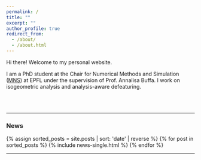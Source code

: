 ```yaml
---
permalink: /
title: ""
excerpt: ""
author_profile: true
redirect_from: 
  - /about/
  - /about.html
---
```


Hi there! Welcome to my personal website.

I am a PhD student at the Chair for Numerical Methods and Simulation ([MNS](https://mns.epfl.ch)) at EPFL under the supervision of Prof. Annalisa Buffa. I work on isogeometric analysis and analysis-aware defeaturing.
 
 <br><br> <!-- Adds vertical space -->
 
---

### News
{% assign sorted_posts = site.posts | sort: 'date' | reverse %}
{% for post in sorted_posts %}
  {% include news-single.html %}
{% endfor %}

---